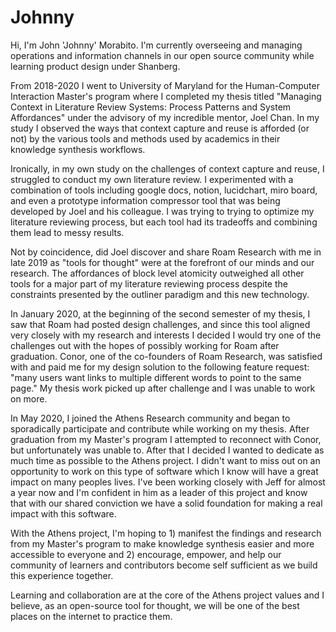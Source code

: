 # Johnny

Hi, I'm John 'Johnny' Morabito. I'm currently overseeing and managing operations and information channels in our open source community while learning product design under Shanberg.

From 2018-2020 I went to University of Maryland for the Human-Computer Interaction Master's program where I completed my thesis titled "Managing Context in Literature Review Systems: Process Patterns and System Affordances" under the advisory of my incredible mentor, Joel Chan. In my study I observed the ways that context capture and reuse is afforded \(or not\) by the various tools and methods used by academics in their knowledge synthesis workflows.

Ironically, in my own study on the challenges of context capture and reuse, I struggled to conduct my own literature review. I experimented with a combination of tools including google docs, notion, lucidchart, miro board, and even a prototype information compressor tool that was being developed by Joel and his colleague. I was trying to trying to optimize my literature reviewing process, but each tool had its tradeoffs and combining them lead to messy results.

Not by coincidence, did Joel discover and share Roam Research with me in late 2019 as "tools for thought" were at the forefront of our minds and our research. The affordances of block level atomicity outweighed all other tools for a major part of my literature reviewing process despite the constraints presented by the outliner paradigm and this new technology.

In January 2020, at the beginning of the second semester of my thesis, I saw that Roam had posted design challenges, and since this tool aligned very closely with my research and interests I decided I would try one of the challenges out with the hopes of possibly working for Roam after graduation. Conor, one of the co-founders of Roam Research, was satisfied with and paid me for my design solution to the following feature request: "many users want links to multiple different words to point to the same page." My thesis work picked up after challenge and I was unable to work on more.

In May 2020, I joined the Athens Research community and began to sporadically participate and contribute while working on my thesis. After graduation from my Master's program I attempted to reconnect with Conor, but unfortunately was unable to. After that I decided I wanted to dedicate as much time as possible to the Athens project. I didn't want to miss out on an opportunity to work on this type of software which I know will have a great impact on many peoples lives. I've been working closely with Jeff for almost a year now and I'm confident in him as a leader of this project and know that with our shared conviction we have a solid foundation for making a real impact with this software. 

With the Athens project, I'm hoping to 1\) manifest the findings and research from my Master's program to make knowledge synthesis easier and more accessible to everyone and 2\) encourage, empower, and help our community of learners and contributors become self sufficient as we build this experience together.

Learning and collaboration are at the core of the Athens project values and I believe, as an open-source tool for thought, we will be one of the best places on the internet to practice them.


